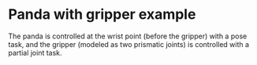 # Panda with gripper example 

The panda is controlled at the wrist point (before the gripper) with a pose task, and the gripper (modeled as two prismatic joints) is controlled with a partial joint task. 
